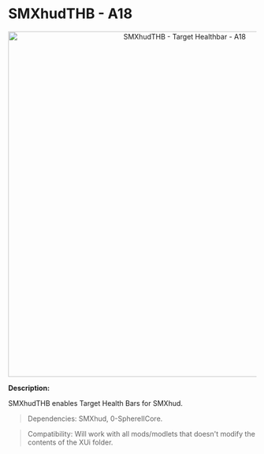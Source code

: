 # SMXhudTHB - A18

<p align="center">
  <img src="https://i.imgur.com/ZtHETVR.jpg" width="700" title="SMXhudTHB - Target Healthbar - A18">
</p>

**Description:**

SMXhudTHB enables Target Health Bars for SMXhud.


> Dependencies: SMXhud, 0-SphereIICore.

> Compatibility: Will work with all mods/modlets that doesn't modify the contents of the XUi folder.
